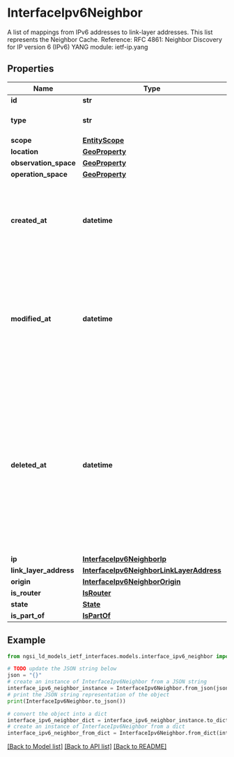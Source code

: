 # InterfaceIpv6Neighbor

A list of mappings from IPv6 addresses to link-layer addresses.  This list represents the Neighbor Cache.  Reference: RFC 4861: Neighbor Discovery for IP version 6 (IPv6)  YANG module: ietf-ip.yang 

## Properties

Name | Type | Description | Notes
------------ | ------------- | ------------- | -------------
**id** | **str** | Entity id.  | [optional] 
**type** | **str** | NGSI-LD Entity identifier. It has to be InterfaceIpv6Neighbor. | [default to 'InterfaceIpv6Neighbor']
**scope** | [**EntityScope**](EntityScope.md) |  | [optional] 
**location** | [**GeoProperty**](GeoProperty.md) |  | [optional] 
**observation_space** | [**GeoProperty**](GeoProperty.md) |  | [optional] 
**operation_space** | [**GeoProperty**](GeoProperty.md) |  | [optional] 
**created_at** | **datetime** | It is defined as the temporal Property at which the Entity, Property or Relationship was entered into an NGSI-LD system.  Entity creation timestamp. See clause 4.8.  | [optional] 
**modified_at** | **datetime** | It is defined as the temporal Property at which the Entity, Property or Relationship was last modified in an NGSI-LD system, e.g. in order to correct a previously entered incorrect value.  Entity last modification timestamp. See clause 4.8.  | [optional] 
**deleted_at** | **datetime** | It is defined as the temporal Property at which the Entity, Property or Relationship was deleted from an NGSI-LD system.  Entity deletion timestamp. See clause 4.8. It is only used in notifications reporting deletions and in the Temporal Representation of Entities (clause 4.5.6), Properties (clause 4.5.7), Relationships (clause 4.5.8) and LanguageProperties (clause 5.2.32).  | [optional] 
**ip** | [**InterfaceIpv6NeighborIp**](InterfaceIpv6NeighborIp.md) |  | [optional] 
**link_layer_address** | [**InterfaceIpv6NeighborLinkLayerAddress**](InterfaceIpv6NeighborLinkLayerAddress.md) |  | [optional] 
**origin** | [**InterfaceIpv6NeighborOrigin**](InterfaceIpv6NeighborOrigin.md) |  | [optional] 
**is_router** | [**IsRouter**](IsRouter.md) |  | [optional] 
**state** | [**State**](State.md) |  | [optional] 
**is_part_of** | [**IsPartOf**](IsPartOf.md) |  | 

## Example

```python
from ngsi_ld_models_ietf_interfaces.models.interface_ipv6_neighbor import InterfaceIpv6Neighbor

# TODO update the JSON string below
json = "{}"
# create an instance of InterfaceIpv6Neighbor from a JSON string
interface_ipv6_neighbor_instance = InterfaceIpv6Neighbor.from_json(json)
# print the JSON string representation of the object
print(InterfaceIpv6Neighbor.to_json())

# convert the object into a dict
interface_ipv6_neighbor_dict = interface_ipv6_neighbor_instance.to_dict()
# create an instance of InterfaceIpv6Neighbor from a dict
interface_ipv6_neighbor_from_dict = InterfaceIpv6Neighbor.from_dict(interface_ipv6_neighbor_dict)
```
[[Back to Model list]](../README.md#documentation-for-models) [[Back to API list]](../README.md#documentation-for-api-endpoints) [[Back to README]](../README.md)


